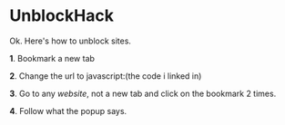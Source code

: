 # UnblockHack

Ok. Here's how to unblock sites.

**1**. Bookmark a new tab

**2**. Change the url to javascript:(the code i linked in)

**3**. Go to any *website*, not a new tab and click on the bookmark 2 times.

**4**. Follow what the popup says.
